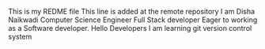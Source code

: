 This is my REDME file
This line is added at the remote repository
I am Disha Naikwadi Computer Science Engineer
Full Stack developer
Eager to working as a Software developer.
Hello Developers
I am learning git version control system